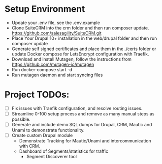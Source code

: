 
# Setup Environment
- Update your .env file, see the .env.example
- Clone SuiteCRM into the crm folder and then run composer update. https://github.com/salesagility/SuiteCRM.git
- Place Your Drupal 10+ installation in the web/drupal folder and then run composer update
- Generate self signed certificates and place them in the ./certs folder or update Docker compose for LetsEncrypt configuration with Traefik.
- Download and install Mutagen, follow the instructions from https://github.com/mutagen-io/mutagen
- Run docker-compose start -d
- Run mutagen daemon and start syncing files

# Project TODOs:
- [ ] Fix issues with Traefik configuration, and resolve routing issues.
- [ ] Streamline 0-100 setup process and remove as many manual steps as possible.
- [ ] Generate and include demo SQL dumps for Drupal, CRM, Mautic and Unami to demonstrate functionality.
- [ ] Create custom Drupal module 
  - Demonstrate Tracking for Mautic/Unami and intercommunication with CRM.
  - Dashboard of Segments/statistics for traffic
    - Segment Discoverer tool